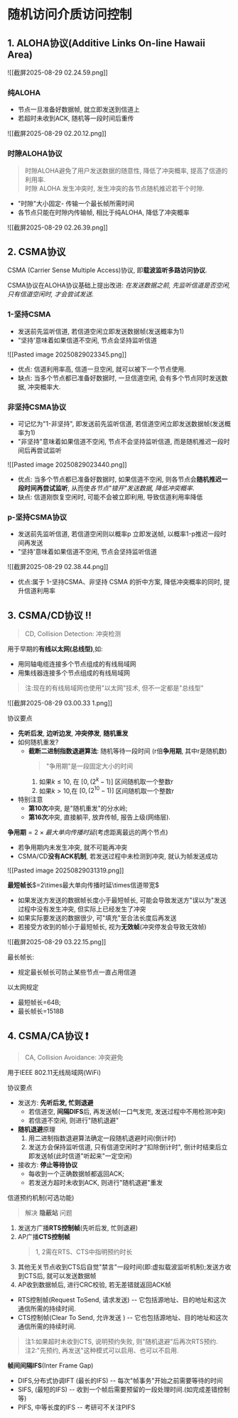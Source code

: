 # 随机访问介质访问控制

## 1. ALOHA协议(Additive Links On-line Hawaii Area)

![[截屏2025-08-29 02.24.59.png]]

### 纯ALOHA

- 节点一旦准备好数据帧, 就立即发送到信道上
- 若超时未收到ACK, 随机等一段时间后重传

![[截屏2025-08-29 02.20.12.png]]

### 时隙ALOHA协议

> 时隙ALOHA避免了用户发送数据的随意性, 降低了冲突概率, 提高了信道的利用率. <BR>
> 时隙 ALOHA 发生冲突时, 发生冲突的各节点随机推迟若干个时隙.

- "时隙"大小固定- 传输一个最长帧所需时间
- 各节点只能在时隙内传输帧, 相比于纯ALOHA, 降低了冲突概率

![[截屏2025-08-29 02.26.39.png]]

## 2. CSMA协议

CSMA (Carrier Sense Multiple Access)协议, 即**载波监听多路访问协议**.

CSMA协议在ALOHA协议基础上提出改进: _在发送数据之前, 先监听信道是否空闲, 只有信道空闲时, 才会尝试发送_.

### 1-坚持CSMA

- 发送前先监听信道, 若信道空闲立即发送数据帧(发送概率为1)
- "坚持'意味着如果信道不空闲, 节点会坚持监听信道

![[Pasted image 20250829023345.png]]

- 优点: 信道利用率高, 信道一旦空闲, 就可以被下一个节点使用.
- 缺点: 当多个节点都已准备好数据时, 一旦信道空闲, 会有多个节点同时发送数据, 冲突概率大.

### 非坚持CSMA协议

- 可记忆为"1-非坚持", 即发送前先监听信道, 若信道空闲立即发送数据帧(发送概率为1)
- "非坚持"意味着如果信道不空闲, 节点不会坚持监听信道, 而是随机推迟一段时间后再尝试监听

![[Pasted image 20250829023440.png]]

- 优点: 当多个节点都已准备好数据时, 如果信道不空闲, 则各节点会**随机推迟一段时间再尝试监听**, 从而使*各节点"错开"发送数据, 降低冲突概率*.
- 缺点: 信道刚恢复空闲时, 可能不会被立即利用, 导致信道利用率降低

### p-坚持CSMA协议

- 发送前先监听信道, 若信道空闲则以概率p 立即发送帧, 以概率1-p推迟一段时间再发送
- "坚持'意味着如果信道不空闲, 节点会坚持监听信道

![[截屏2025-08-29 02.38.44.png]]

- 优点:属于 1-坚持CSMA、非坚持 CSMA 的折中方案, 降低冲突概率的同时, 提升信道利用率

## 3. CSMA/CD协议 ‼️

> CD, Collision Detection: 冲突检测

用于早期的**有线以太网(总线型)**,如:

- 用同轴电缆连接多个节点组成的有线局域网
- 用集线器连接多个节点组成的有线局域网

> 注:现在的有线局域网也使用"以太网"技术, 但不一定都是"总线型"

![[截屏2025-08-29 03.00.33 1.png]]

协议要点

- **先听后发**, **边听边发**, **冲突停发**, **随机重发**
- 如何随机重发?
  - **截断二进制指数退避算法**: 随机等待一段时间 (r倍**争用期**, 其中r是随机数)
    > "争用期"是一段固定大小的时间
    1. 如果$k\leqslant 10$, 在 $[0, (2^{k}-1)]$ 区间随机取一个整数r
    2. 如果$k > 10$,在 $[0, (2^{10}-1)]$ 区间随机取一个整数r
- 特别注意
  - **第10次**冲突, 是"随机重发"的分水岭;
  - **第16次**冲突, 直接躺平, 放弃传帧, 报告上级(网络层).

**争用期**$=2 \times 最大单向传播时延$(考虑距离最远的两个节点)

- 若争用期内未发生冲突, 就不可能再冲突
- CSMA/CD**没有ACK机制**, 若发送过程中未检测到冲突, 就认为帧发送成功

![[Pasted image 20250829031319.png]]

**最短帧长**$=2\times最大单向传播时延\times信道带宽$

- 如果发送方发送的数据帧长度小于最短帧长, 可能会导致发送方"误以为"发送过程中没有发生冲突, 但实际上已经发生了冲突
- 如果实际要发送的数据很少, 可"填充"至合法长度后再发送
- 若接受方收到的帧小于最短帧长, 视为**无效帧**(冲突停发会导致无效帧)

![[截屏2025-08-29 03.22.15.png]]

最长帧长:

- 规定最长帧长可防止某些节点一直占用信道

以太网规定

- 最短帧长=64B;
- 最长帧长=1518B

## 4. CSMA/CA协议 ❗️

> CA, Collision Avoidance: 冲突避免

用于IEEE 802.11无线局域网(WiFi)

协议要点

- 发送方: **先听后发, 忙则退避**
  - 若信道空, **间隔DIFS**后, 再发送帧(一口气发完, 发送过程中不用检测冲突)
  - 若信道不空闲, 则进行"随机退避"
- **随机退避**原理
  1. 用二进制指数退避算法确定一段随机退避时间(倒计时)
  2. 发送方会保持监听信道, 只有信道空闲时才"扣除倒计时", 倒计时结束后立即发送帧(此时信道"听起来"一定空闲)
- 接收方: **停止等待协议**
  - 每收到一个正确数据帧都返回ACK;
  - 若发送方超时未收到ACK, 则进行"随机退避"重发

信道预约机制(可选功能)

> 解决 **隐蔽站** 问题

1. 发送方广播**RTS控制帧**(先听后发, 忙则退避)
2. AP广播**CTS控制帧**
   > 1, 2需在RTS、CTS中指明预约时长
3. 其他无关节点收到CTS后自觉"禁言"一段时间(即:虚拟载波监听机制);发送方收到CTS后, 就可以发送数据帧
4. AP收到数据帧后, 进行CRC校验, 若无差错就返回ACK帧

- RTS控制帧(Request ToSend, 请求发送) -- 它包括源地址、目的地址和这次通信所需的持续时间.
- CTS控制帧(Clear To Send, 允许发送 ) -- 它也包括源地址、目的地址和这次通信所需的持续时间.

> 注1:如果超时未收到CTS, 说明预约失败, 则"随机退避"后再次RTS预约. <BR>
> 注2:"先预约, 再发送"这种模式可以启用、也可以不启用.

**帧间间隔IFS**(Inter Frame Gap)

- DIFS,分布式协调IFT (最长的IFS) -- 每次"帧事务"开始之前需要等待的时间
- SIFS, (最短的IFS) -- 收到一个帧后需要预留的一段处理时间.(如完成差错控制等)
- PIFS, 中等长度的IFS -- 考研可不关注PIFS
